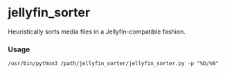 # jellyfin_sorter

Heuristically sorts media files in a Jellyfin-compatible fashion.

### Usage
```
/usr/bin/python3 /path/jellyfin_sorter/jellyfin_sorter.py -p "%D/%N"
```
